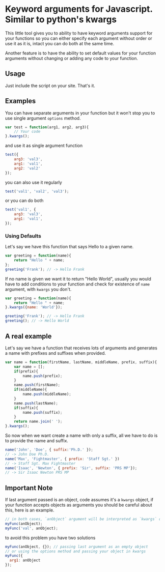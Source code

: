 # Keyword arguments for Javascript. Similar to python's kwargs

This little tool gives you to ability to have keyword arguments support for your functions so you can either specify each argument without order or use it as it is, intact you can do both at the same time.

Another feature is to have the ability to set default values for your function arguments without changing or adding any code to your function.
## Usage
Just include the script on your site. That's it.


## Examples
You can have separate arguments in your function but it won't stop you to use single argument `options` method.

```javascript
var test = function(arg1, arg2, arg3){
	// Your code
}.kwargs();
```

and use it as single argument function

```javascript
test({
	arg3: 'val3',
	arg1: 'val1',
	arg2: 'val2'
});
```
you can also use it regularly

```javascript
test('val1', 'val2', 'val3');
```
or you can do both

```javascript
test('val1', {
	arg3: 'val3',
	arg1: 'val1',
});
```
### Using Defaults
Let's say we have this function that says Hello to a given name.

```javascript
var greeting = function(name){
	return "Hello " + name;
};
greeting('Frank'); // -> Hello Frank
```
If no name is given we want it to return "Hello World", usually you would have to add conditions to your function and check for existence of `name` argument, with `kwargs` you don't.

```javascript
var greeting = function(name){
	return "Hello " + name;
}.kwargs({name: 'World'});

greeting('Frank'); // -> Hello Frank
greeting(); // -> Hello World
```

## A real example
Let's say we have a function that receives lots of arguments and generates a name with prefixes and suffixes when provided.

```javascript
var name = function(firstName, lastName, middleName, prefix, suffix){
    var name = [];
    if(prefix){
        name.push(prefix);
    }
    name.push(firstName);
    if(middleName){
        name.push(middleName);
    }
    name.push(lastName);
    if(suffix){
        name.push(suffix);
    }
    return name.join(' ');
}.kwargs();
```
So now when we want create a name with only a suffix, all we have to do is to provide the name and suffix.

```javascript
name('John', 'Doe', { suffix:'Ph.D.' });
// -> John Doe Ph.D.
name('Max', 'Fightmaster', { prefix: 'Staff Sgt.' })
// -> Staff Sgt. Max Fightmaster
name('Isaac', 'Newton', { prefix: 'Sir', suffix: 'PRS MP'});
// -> Sir Isaac Newton PRS MP
```

## Important Note
If last argument passed is an object, code assumes it's a `kwargs` object, if your function accepts objects as arguments
you should be careful about this, here is an example.

```javascript
// in both cases, `anObject` argument will be interpreted as `kwargs` object and be ignored
myFunc(anObject);
myFunc('val', anObject);
```

to avoid this problem you have two solutions

```javascript
myFunc(anObject, {}); // passing last argument as an empty object
// or using the options method and passing your object in kwargs
myFunc({
  arg1: anObject
});
```
